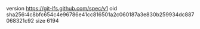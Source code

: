 version https://git-lfs.github.com/spec/v1
oid sha256:4c8bfc654c4e96786e41cc816501a2c060187a3e830b259934dc887068321c92
size 6194
